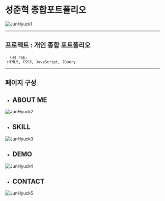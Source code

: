 

# 성준혁 종합포트폴리오 

![JunHyuck1](https://github.com/jun0709/portfolio/assets/146051592/a837775e-8cbe-4956-a491-92c5612effa6)


---

##  프로젝트 : 개인 종합 포트폴리오


    - 사용 기술:
     HTML5, CSS3, JavaScript, JQuery


---

##  페이지 구성 

- ## ABOUT ME 
![JunHyuck2](https://github.com/jun0709/portfolio/assets/146051592/3547bb7d-06e9-4f69-b539-6f4e1ccd58f0)


- ## SKILL 
![JunHyuck3](https://github.com/jun0709/portfolio/assets/146051592/e03146c8-7b27-4743-aeb8-e56669fcc4ff)

- ## DEMO 
![JunHyuck4](https://github.com/jun0709/portfolio/assets/146051592/0b89498d-1dc4-4b29-be32-387ba621c63e)

- ## CONTACT 

![JunHyuck5](https://github.com/jun0709/portfolio/assets/146051592/141e9695-5706-4a2a-9973-f78e65683902)




